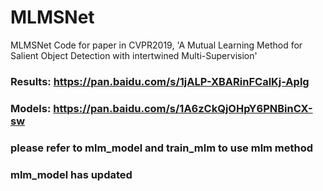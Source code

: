 # MLMSNet
MLMSNet Code for paper in CVPR2019, 'A Mutual Learning Method for Salient Object Detection with intertwined Multi-Supervision' 

### Results: https://pan.baidu.com/s/1jALP-XBARinFCalKj-Aplg 
### Models:  https://pan.baidu.com/s/1A6zCkQjOHpY6PNBinCX-sw

### please  refer to mlm_model and train_mlm to use mlm method
### mlm_model has updated
